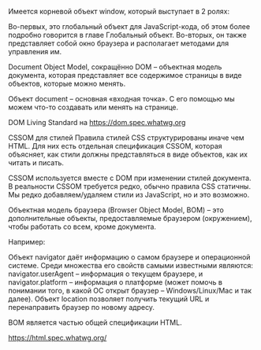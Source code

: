 Имеется корневой объект window, который выступает в 2 ролях:

Во-первых, это глобальный объект для JavaScript-кода, об этом более подробно говорится в главе Глобальный объект.
Во-вторых, он также представляет собой окно браузера и располагает методами для управления им.

Document Object Model, сокращённо DOM – объектная модель документа, которая представляет все содержимое страницы в виде объектов, которые можно менять.

Объект document – основная «входная точка». С его помощью мы можем что-то создавать или менять на странице.

DOM Living Standard на https://dom.spec.whatwg.org



CSSOM для стилей
Правила стилей CSS структурированы иначе чем HTML. Для них есть отдельная спецификация CSSOM, которая объясняет, как стили должны представляться в виде объектов, как их читать и писать.

CSSOM используется вместе с DOM при изменении стилей документа. В реальности CSSOM требуется редко, обычно правила CSS статичны. Мы редко добавляем/удаляем стили из JavaScript, но и это возможно.



Объектная модель браузера (Browser Object Model, BOM) – это дополнительные объекты, предоставляемые браузером (окружением), чтобы работать со всем, кроме документа.

Например:

Объект navigator даёт информацию о самом браузере и операционной системе. Среди множества его свойств самыми известными являются: navigator.userAgent – информация о текущем браузере, и navigator.platform – информация о платформе (может помочь в понимании того, в какой ОС открыт браузер – Windows/Linux/Mac и так далее).
Объект location позволяет получить текущий URL и перенаправить браузер по новому адресу.

BOM является частью общей спецификации HTML.

https://html.spec.whatwg.org/
